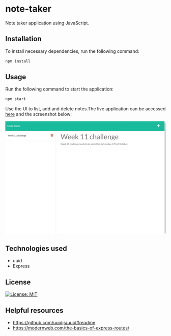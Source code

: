 # note-taker

Note taker application using JavaScript.

## Installation

To install necessary dependencies, run the following command:

```sh
npm install
```

## Usage

Run the following command to start the application:

```sh
npm start
```

Use the UI to list, add and delete notes.The live application can be accessed [here](https://anisha-note-taker.herokuapp.com) and the screenshot below:

![screenshot](./screenshot.jpg)

## Technologies used

- uuid
- Express

## License

[![License: MIT](https://img.shields.io/badge/License-MIT-yellow.svg)](https://opensource.org/licenses/MIT)

## Helpful resources

- <https://github.com/uuidjs/uuid#readme>
- <https://modernweb.com/the-basics-of-express-routes/>
